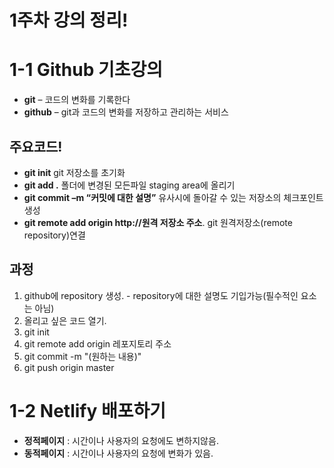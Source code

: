 # 1주차 강의 정리!

# 1-1 Github 기초강의

* **git** – 코드의 변화를 기록한다
* **github** – git과 코드의 변화를 저장하고 관리하는 서비스

## 주요코드!

* **git init**  git 저장소를 초기화
* **git add .**  폴더에 변경된 모든파일 staging area에 올리기
* **git commit –m “커밋에 대한 설명”** 유사시에 돌아갈 수 있는 저장소의 체크포인트 생성
* **git remote add origin http://원격 저장소 주소**. git 원격저장소(remote repository)연결

## 과정
1. github에 repository 생성. - repository에 대한 설명도 기입가능(필수적인 요소는 아님)
2. 올리고 싶은 코드 열기.
3. git init
4. git remote add origin 레포지토리 주소
5. git commit -m "(원하는 내용)"
6. git push origin master

# 1-2 Netlify 배포하기

* **정적페이지** : 시간이나 사용자의 요청에도 변하지않음.
* **동적페이지** : 시간이나 사용자의 요청에 변화가 있음.

